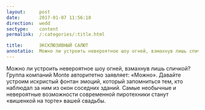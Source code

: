 ```yaml
---
layout:     post
date:       2017-01-07 11:56:18
direction:  wedd
sectype:    content
permalink:  /:categories/:title.html

title:      ЭКСКЛЮЗИВНЫЙ САЛЮТ       
annotatio:  Можно ли устроить невероятное шоу огней, взмахнув лишь спичкой? Группа компаний Monte авторитетно заявляет - «Можно»
---
```


Можно ли устроить невероятное шоу огней, взмахнув лишь спичкой? Группа компаний Monte авторитетно заявляет: «Можно». Давайте устроим искристый фонтан эмоций, который запомниться тем, кто наблюдал за ним из окон соседних зданий. Самые необычные и невероятные возможности современной пиротехники станут «вишенкой на торте» вашей свадьбы. 